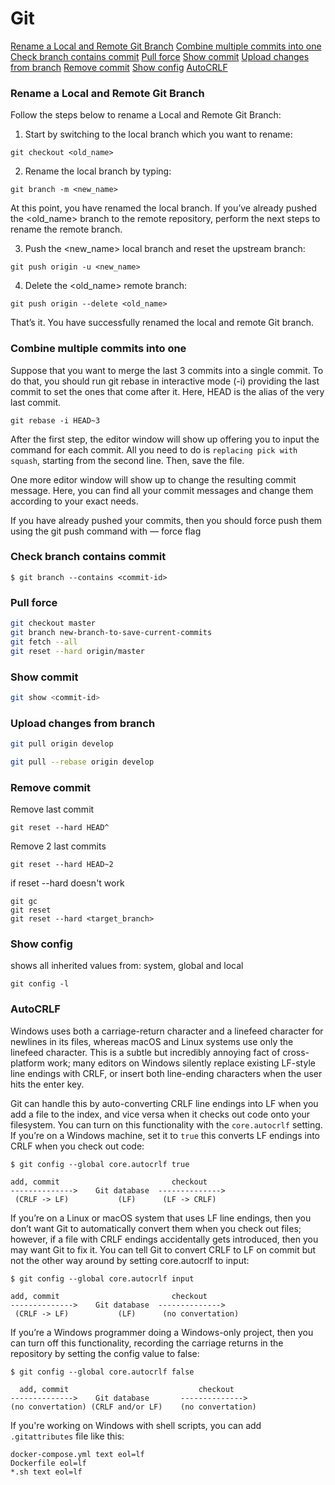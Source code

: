 # Git

[Rename a Local and Remote Git Branch](#rename-a-local-and-remote-git-branch)
[Combine multiple commits into one](#combine-multiple-commits-into-one)
[Check branch contains commit](#check-branch-contains-commit)
[Pull force](#pull-force)
[Show commit](#show-commit)
[Upload changes from branch](#upload-changes-from-branch)
[Remove commit](#remove-commit)
[Show config](#show-config)
[AutoCRLF](#autocrlf)


### Rename a Local and Remote Git Branch

Follow the steps below to rename a Local and Remote Git Branch:

1. Start by switching to the local branch which you want to rename:

`git checkout <old_name>`

2. Rename the local branch by typing:

`git branch -m <new_name>`

At this point, you have renamed the local branch.
If you’ve already pushed the <old_name> branch to the remote repository, 
perform the next steps to rename the remote branch.

3. Push the <new_name> local branch and reset the upstream branch:

`git push origin -u <new_name>`

4. Delete the <old_name> remote branch:

`git push origin --delete <old_name>`

That’s it. You have successfully renamed the local and remote Git branch.

### Combine multiple commits into one

Suppose that you want to merge the last 3 commits into a single commit. 
To do that, you should run git rebase in interactive mode (-i) providing the last commit to set the ones that come after it. 
Here, HEAD is the alias of the very last commit.
```
git rebase -i HEAD~3
```

After the first step, the editor window will show up offering you to input the command for each commit. 
All you need to do is `replacing pick with squash`, starting from the second line. Then, save the file.

One more editor window will show up to change the resulting commit message. 
Here, you can find all your commit messages and change them according to your exact needs.

If you have already pushed your commits, then you should force push them using the git push command with — force flag

### Check branch contains commit
```
$ git branch --contains <commit-id>
```

### Pull force
```bash
git checkout master
git branch new-branch-to-save-current-commits
git fetch --all
git reset --hard origin/master
```

### Show commit
```bash
git show <commit-id>
```

### Upload changes from branch
```bash
git pull origin develop
```

```bash
git pull --rebase origin develop
```

### Remove commit
Remove last commit
```shell
git reset --hard HEAD^
```
Remove 2 last commits
```shell
git reset --hard HEAD~2
```

if reset --hard doesn't work
```shell
git gc
git reset
git reset --hard <target_branch>
```

### Show config

shows all inherited values from: system, global and local
```shell
git config -l
```

### AutoCRLF
Windows uses both a carriage-return character and a linefeed character for newlines in its files, 
whereas macOS and Linux systems use only the linefeed character. 
This is a subtle but incredibly annoying fact of cross-platform work; 
many editors on Windows silently replace existing LF-style line endings with CRLF, 
or insert both line-ending characters when the user hits the enter key.

Git can handle this by auto-converting CRLF line endings into LF when you add a file to the index, 
and vice versa when it checks out code onto your filesystem. 
You can turn on this functionality with the `core.autocrlf` setting. 
If you’re on a Windows machine, set it to `true` this converts LF endings into CRLF when you check out code:
```shell
$ git config --global core.autocrlf true
```
```shell
add, commit                         checkout
-------------->    Git database  -------------->
 (CRLF -> LF)           (LF)      (LF -> CRLF)
```


If you’re on a Linux or macOS system that uses LF line endings, then you don’t want Git to automatically convert them 
when you check out files; however, if a file with CRLF endings accidentally gets introduced, then you may want Git to fix it. 
You can tell Git to convert CRLF to LF on commit but not the other way around by setting core.autocrlf to input:

```shell
$ git config --global core.autocrlf input
```
```shell
add, commit                         checkout
-------------->    Git database  -------------->
 (CRLF -> LF)           (LF)      (no convertation)
```

If you’re a Windows programmer doing a Windows-only project, then you can turn off this functionality, 
recording the carriage returns in the repository by setting the config value to false:

```shell
$ git config --global core.autocrlf false
```
```shell
  add, commit                             checkout
-------------->    Git database       -------------->
(no convertation) (CRLF and/or LF)    (no convertation)
```

If you're working on Windows with shell scripts, you can add `.gitattributes` file like this:
```shell
docker-compose.yml text eol=lf
Dockerfile eol=lf
*.sh text eol=lf
```